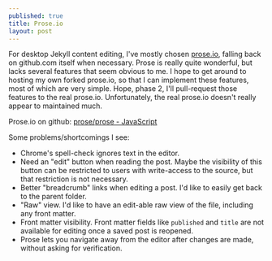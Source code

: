 ```yaml
---
published: true
title: Prose.io
layout: post
---
```






For desktop Jekyll content editing, I've mostly chosen [prose.io](http://prose.io/), falling back on github.com itself when necessary. Prose is really quite wonderful, but lacks several features that seem obvious to me. I hope to get around to hosting my own forked prose.io, so that I can implement these features, most of which are very simple. Hope, phase 2, I'll pull-request those features to the real prose.io. Unfortunately, the real prose.io doesn't really appear to maintained much.

Prose.io on github: [prose/prose - JavaScript](https://github.com/prose/prose)

Some problems/shortcomings I see:

- Chrome's spell-check ignores text in the editor. 
- Need an "edit" button when reading the post. Maybe the visibility of this button can be restricted to users with write-access to the source, but that restriction is not necessary.
- Better "breadcrumb" links when editing a post. I'd like to easily get back to the parent folder.
- "Raw" view. I'd like to have an edit-able raw view of the file, including any front matter.
- Front matter visibility. Front matter fields like `published` and `title` are not available for editing once a saved post is reopened.
- Prose lets you navigate away from the editor after changes are made, without asking for verification.


